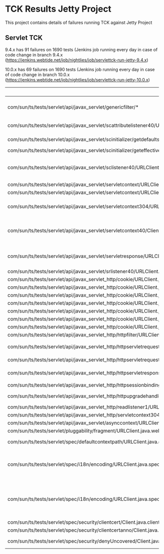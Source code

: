 TCK Results Jetty Project
=====================
This project contains details of failures running TCK against Jetty Project

Servlet TCK
---------------------

9.4.x has 91 failures on 1690 tests (Jenkins job running every day in case of code change in branch 9.4.x (https://jenkins.webtide.net/job/nightlies/job/servlettck-run-jetty-9.4.x)

10.0.x has 69 failures on 1690 tests (Jenkins job running every day in case of code change in branch 10.0.x (https://jenkins.webtide.net/job/nightlies/job/servlettck-run-jetty-10.0.x)

| Failures | Cause | 9.4.x | 10.0.x | Github issue |
|----------|-------|-------|--------|--------------|
| com/sun/ts/tests/servlet/api/javax_servlet/genericfilter/*          | Caused by: java.lang.ClassNotFoundException: javax.servlet.GenericFilter | Servlet 4.0 specs 8 failure | 1 failure to investigate :question: |
| com/sun/ts/tests/servlet/api/javax_servlet/scattributelistener40/URLClient.java#defaultMethodsTest | java.lang.AbstractMethodError: com.sun.ts.tests.servlet.api.javax_servlet.scattributelistener40.SCAttributeListener40.attributeAdded(Ljavax/servlet/ServletContextAttributeEvent;)V | Servlet 4.0 Specs 1 failure | :white_check_mark: |
| com/sun/ts/tests/servlet/api/javax_servlet/scinitializer/getdefaultsessiontrackingmodes/URLClient.java#getDefaultSessionTrackingModes | Exception (UnsupportedOperationException) not throw (https://javaee.github.io/javaee-spec/javadocs/javax/servlet/ServletContext.html#getDefaultSessionTrackingModes--) | 1 test | 1 test |
| com/sun/ts/tests/servlet/api/javax_servlet/scinitializer/geteffectivesessiontrackingmodes/URLClient.java#getEffectiveSessionTrackingModes | Exception (UnsupportedOperationException) not throw | 1 test | 1 test |
| com/sun/ts/tests/servlet/api/javax_servlet/sclistener40/URLClient.java#defaultMethodsTest | java.lang.AbstractMethodError () | Servlet 4.0 ServletContextListener has default methods but not in 3.1 | :white_check_mark: |
| com/sun/ts/tests/servlet/api/javax_servlet/servletcontext/URLClient.java#GetMajorVersionTest | 4 expected but return 3 | Servlet 4.0 Specs |  :white_check_mark: Fixed | (https://github.com/eclipse/jetty.project/issues/4222) |
| com/sun/ts/tests/servlet/api/javax_servlet/servletcontext/URLClient.java#GetMinorVersionTest | 0 expected but return 1 | Servlet 4.0 Specs |  :white_check_mark: Fixed | (https://github.com/eclipse/jetty.project/issues/4222) |
| com/sun/ts/tests/servlet/api/javax_servlet/servletcontext304/URLClient.java#addListenerTest | No IAE, ServletContext #createListener must IllegalArgumentException - if the specified EventListener class does not implement any of the ServletContextListener,ServletContextAttributeListener, ServletRequestListener, ServletRequestAttributeListener, HttpSessionAttributeListener, HttpSessionIdListener, orHttpSessionListener interfaces. ServletContextHandler#createListener is used to create more type of listener... | 1 test | 1 test |
| com/sun/ts/tests/servlet/api/javax_servlet/servletcontext40/Client.java | NoSuchMethodError | Servlet 4.0 specs 12 failure | 12 failure to investigate :question: |
| com/sun/ts/tests/servlet/api/javax_servlet/servletresponse/URLClient.java#getContentTypeNull2Test | Servlet verifies content-type is being re-set by programmer and character encoding setting does not change. Not clear Test code do ``` response.setContentType("text/html;charset=Shift_Jis"); response.setContentType("text/xml"); String actual_encoding = response.getCharacterEncoding(); String actual_type = response.getContentType(); Expected is: Actual_type == "text/html;charset=Shift_Jis" ``` | 1 failure | 1 failure |
| com/sun/ts/tests/servlet/api/javax_servlet/srlistener40/URLClient.java#defaultMethodsTest | Servlet 4.0 Interface with default method | Servlet 4.0 Specs | :white_check_mark: |
| com/sun/ts/tests/servlet/api/javax_servlet_http/cookie/URLClient.java#getDomainTest | Cookie: $Version="1"; name1="value1"; $Path="/servlet_jsh_cookie_web"; $Domain="localhost" cookie.getDomain null | 1 test | 1 test |
| com/sun/ts/tests/servlet/api/javax_servlet_http/cookie/URLClient.java#getPathTest | Cookie: $Version="1"; name1="value1"; $Path="/servlet_jsh_cookie_web"; $Domain="localhost" cookie.getPath null | 1 test | 1 test |
| com/sun/ts/tests/servlet/api/javax_servlet_http/cookie/URLClient.java#getVersionTest | Cookie: $Version="1"; name1="value1"; $Path="/servlet_jsh_cookie_web"; $Domain="localhost" : cookie.getVersion -> 0 (not 1) | 1 test | 1 test |
| com/sun/ts/tests/servlet/api/javax_servlet_http/cookie/URLClient.java#setMaxAgeNegativeTest | Version=1 missing | 1 test | 1 test |
| com/sun/ts/tests/servlet/api/javax_servlet_http/cookie/URLClient.java#setMaxAgePositiveTest | Version=1 missing | 1 test | 1 test |
| com/sun/ts/tests/servlet/api/javax_servlet_http/cookie/URLClient.java#setMaxAgeZeroTest | Version=1 missing | 1 test | 1 test |
| com/sun/ts/tests/servlet/api/javax_servlet_http/cookie/URLClient.java#setPathTest | Version=1 Missing in response headers | 1 test | 1 test |
| com/sun/ts/tests/servlet/api/javax_servlet_http/httpfilter/URLClient.java#dofilterTest | Servlet 4.0 Interface | Servlet 4.0 Specs | :white_check_mark: |
| com/sun/ts/tests/servlet/api/javax_servlet_http/httpservletrequest40/Client.java#** | Servlet 4.0 Specs | Servlet 4.0 Specs 11 failure | 9 failures :question: |
| com/sun/ts/tests/servlet/api/javax_servlet_http/httpservletrequestwrapper/URLClient.java#changeSessionIDTest1 | NPE weird test. code request.getSession(false).getAttribute(attrName_OLD)) Trying accessing an attribute which is never set... | :question: | :question: |
| com/sun/ts/tests/servlet/api/javax_servlet_http/httpservletresponse40/Client.java#* |  Servlet 4.0 Specs | Servlet 4.0 Specs 3 failure | 3 failures :question: |
| com/sun/ts/tests/servlet/api/javax_servlet_http/httpsessionbindinglistener40/URLClient.java#defaultMethodsTest | Servlet 4.0 Interface with default method | Servlet 4.0 Specs | :white_check_mark: |
| com/sun/ts/tests/servlet/api/javax_servlet_http/httpupgradehandler/URLClient.java#upgradeTest | HttpServletRequest.upgrade not supported | Not supported | Not supported |
| com/sun/ts/tests/servlet/api/javax_servlet_http/readlistener1/URLClient.java#nioInputTest2 | ServletInputStream.setReadListener should throw ISE if request not upgraded nor async started | 1 test | 1 test |
| com/sun/ts/tests/servlet/api/javax_servlet_http/servletcontext304/URLClient.java#addListenerTest | ContextHandler fix addProgrammaticListener do not add the Listener ServletContext.addListener | 1 test | 1 test |
| com/sun/ts/tests/servlet/api/javax_servlet/asynccontext/URLClient.java.forwardTest1 | Incorrect header order sequence when starting async | 1 test | 1 test | |
| com/sun/ts/tests/servlet/pluggability/fragment/URLClient.java.welcomefileTest | web-fragment defining a servlet in <welcome-file-list> servlet is not invoked when invoking / | 1 test | 1 test |
| com/sun/ts/tests/servlet/spec/defaultcontextpath/URLClient.java.getDefaultContextPathTest |  Servlet 4.0 Specs | Servlet 4.0 Specs 1 failure | :white_check_mark: |
| com/sun/ts/tests/servlet/spec/i18n/encoding/URLClient.java.spec2Test | response.setContentType("text/html"); response.getCharacterEncoding() != "iso-8859-1",  with  ``` <locale-encoding-mapping-list> <locale-encoding-mapping> <locale>ja</locale> <encoding>euc-jp</encoding> </locale-encoding-mapping> <locale-encoding-mapping> <locale>zh_CN</locale> <encoding>gb18030</encoding> </locale-encoding-mapping> </locale-encoding-mapping-list> ```, response.setLocale(Locale.CHINA); response.getCharacterEncoding() != gb18030; response.setContentType("text/html"); response.getCharacterEncoding() != gb18030 | 1 failure | 1 failure |
| com/sun/ts/tests/servlet/spec/i18n/encoding/URLClient.java.spec3Test | expected iso-8859-1 // setContentType should set character encoding response.setContentType("text/html"); actual[0] = response.getCharacterEncoding(); // committing should freeze the character encoding response.flushBuffer(); actual[1] = response.getCharacterEncoding(); // setCharacterEncoding should no longer be able to change the encoding response.setCharacterEncoding("utf-8"); actual[2] = response.getCharacterEncoding(); // setLocale should not override explicit character encoding request response.setLocale(Locale.JAPAN); actual[3] = response.getCharacterEncoding(); // getWriter should freeze the character encoding PrintWriter pw = response.getWriter(); actual[4] = response.getCharacterEncoding(); | 1 failure | 1 failure |
| com/sun/ts/tests/servlet/spec/security/clientcert/Client.java.clientCertTest | test in https | 1 failure | 1 failure |
| com/sun/ts/tests/servlet/spec/security/clientcertanno/Client.java.clientCertTest | test in https | 1 failure | 1 failure |    
| com/sun/ts/tests/servlet/spec/security/denyUncovered/Client.java.* | the TCK test is deployed with a war named `servlet_sec_denyUncovered_web.war` so the default path is `/servlet_sec_denyUncovered_web` but TCK tests are targeting context path `servlet_sec_denyUncovered` | 5 failure | 5 failure | TCK bug https://github.com/eclipse-ee4j/jakartaee-tck/issues/45 |
  


 




  


